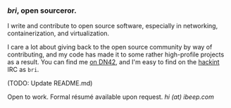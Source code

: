 ### _bri_, open sourceror.

I write and contribute to open source software, especially in networking, containerization, and virtualization.

I care a lot about giving back to the open source community by way of contributing, and my code has made it to some rather high-profile projects as a result. You can find me [on DN42](https://wiki.dn42.us/perchnet), and I'm easy to find on the [hackint](https://hackint.org/) IRC as `bri`.

(TODO: Update README.md)

Open to work. Formal résumé available upon request. _hi (at) ibeep.com_
